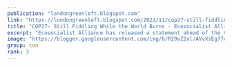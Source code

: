 ```yaml
---
publication: "londongreenleft.blogspot.com"
link: "https://londongreenleft.blogspot.com/2022/11/cop27-still-fiddling-while-world-burns.html"
title: "COP27- Still Fiddling While the World Burns - Ecosocialist Alliance Statement"
excerpt: "Ecosocialist Alliance has released a statement ahead of the COP27 meeting at the heavily fortified Sharm El-Sheikh resort, in Egypt. In Engl..."
image: "https://blogger.googleusercontent.com/img/b/R29vZ2xl/AVvXsEg77eM3GIylTA1wO63n3uRvPXIvfiVjfzUKpPDrVJxKAdFJ3b5K9YtQhvzDs5YKt0kif19r1hFwiYMSnl5LTdOS3MRCPKEkaQbHktSllVgEjKcqqV1p_LIe75I4Nt5fOgCaTLlwlAGKkPXScDf9S0jsVGC-oVTlA_Ks0AVYp7SMILPPh2-nll7JC45z/w1200-h630-p-k-no-nu/Ecosocialist%20Alliance%20Banner.png"
group: con
rank: 3
---
```

